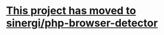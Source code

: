 # [This project has moved to sinergi/php-browser-detector](https://github.com/sinergi/php-browser-detector)
